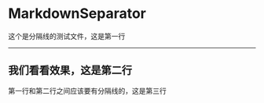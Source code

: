 # MarkdownSeparator
这个是分隔线的测试文件，这是第一行  
***********  
我们看看效果，这是第二行  
-----------
第一行和第二行之间应该要有分隔线的，这是第三行
